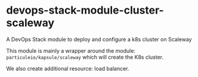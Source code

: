 # devops-stack-module-cluster-scaleway
A DevOps Stack module to deploy and configure a k8s cluster on Scaleway

This module is mainly a wrapper around the module: `particuleio/kapsule/scaleway` which will create the K8s cluster.

We also create additional resource: load balancer.
